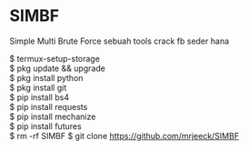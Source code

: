 # SIMBF
Simple Multi Brute Force
sebuah tools crack fb seder hana

$ termux-setup-storage  
$ pkg update && upgrade  
$ pkg install python  
$ pkg install git  
$ pip install bs4  
$ pip install requests  
$ pip install mechanize  
$ pip install futures  
$ rm -rf SIMBF
$ git clone https://github.com/mrjeeck/SIMBF 

